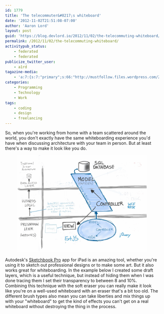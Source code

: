 ```yaml
---
id: 1779
title: 'The telecommuter&#8217;s whiteboard'
date: '2012-11-02T21:51:08-07:00'
author: 'Aaron Lord'
layout: post
guid: 'https://blog.devlord.io/2012/11/02/the-telecommuting-whiteboard/'
permalink: /2012/11/02/the-telecommuting-whiteboard/
activitypub_status:
    - federated
    - federated
publicize_twitter_user:
    - a1rd
tagazine-media:
    - 'a:7:{s:7:"primary";s:66:"http://mustfollow.files.wordpress.com/2012/11/20121102-2248511.jpg";s:6:"images";a:1:{s:66:"http://mustfollow.files.wordpress.com/2012/11/20121102-2248511.jpg";a:6:{s:8:"file_url";s:66:"http://mustfollow.files.wordpress.com/2012/11/20121102-2248511.jpg";s:5:"width";i:2048;s:6:"height";i:1536;s:4:"type";s:5:"image";s:4:"area";i:3145728;s:9:"file_path";b:0;}}s:6:"videos";a:0:{}s:11:"image_count";i:1;s:6:"author";s:8:"28099389";s:7:"blog_id";s:8:"28571045";s:9:"mod_stamp";s:19:"2012-11-03 05:51:29";}'
categories:
    - Programming
    - Technology
    - Work
tags:
    - coding
    - design
    - freelancing
---
```


<!-- wp:paragraph -->
<p>So, when you're working from home with a team scattered around the world, you don't exactly have the same whiteboarding experience you'd have when discussing architecture with your team in person. But at least there's a way to make it look like you do.</p>
<!-- /wp:paragraph -->

<!-- wp:image {"linkDestination":"custom"} -->
<figure class="wp-block-image"><a href="/assets/img/2012/11/20121102-2248511.jpg"><img src="/assets/img/2012/11/20121102-2248511.jpg" alt="20121102-224851.jpg"/></a></figure>
<!-- /wp:image -->

<!-- wp:paragraph -->
<p>Autodesk's <a href="http:// https://itunes.apple.com/us/app/sketchbook-pro-for-ipad/id364253478?mt=8">Sketchbook Pro</a> app for iPad is an amazing tool, whether you're using it to sketch out professional designs or to make some art. But it also works great for whiteboarding. In the example below I created some draft layers, which is a useful technique, but instead of hiding them when I was done tracing them I set their transparency to between 8 and 10%. Combining this technique with the soft eraser you can really make it look like you're on a well-used whiteboard with an eraser that's a bit too old. The different brush types also mean you can take liberties and mix things up with your "whiteboard" to get the kind of effects you can't get on a real whiteboard without destroying the thing in the process.</p>
<!-- /wp:paragraph -->